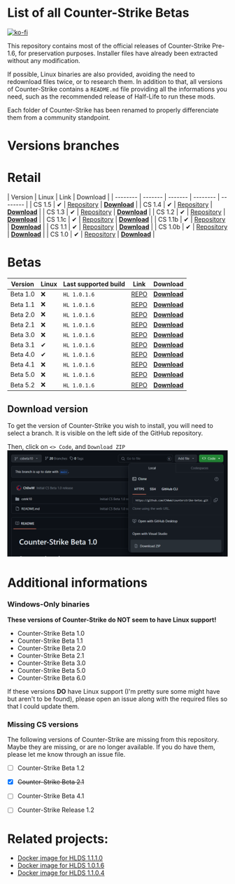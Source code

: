 # List of all Counter-Strike Betas 

[![ko-fi](https://ko-fi.com/img/githubbutton_sm.svg)](https://ko-fi.com/P5P27UZHV)

This repository contains most of the official releases of Counter-Strike Pre-1.6, for preservation purposes. Installer files have already been extracted without any modification.

If possible, Linux binaries are also provided, avoiding the need to redownload files twice, or to research them. In addition to that, all versions of Counter-Strike contains a `README.md` file providing all the informations you need, such as the recommended release of Half-Life to run these mods.

Each folder of Counter-Strike has been renamed to properly differenciate them from a community standpoint.

# Versions branches

# Retail
| Version | Linux | Link | Download |
| -------- | ------- | ------- | -------- | -------- |
| CS 1.5 | ✔ | [Repository](https://github.com/Ch0wW/counterstrike-betas/tree/cs15_retail) | [**Download**](https://github.com/Ch0wW/counterstrike-betas/archive/refs/heads/cs15_retail.zip) |
| CS 1.4 | ✔ | [Repository](https://github.com/Ch0wW/counterstrike-betas/tree/cs14_retail) | [**Download**](https://github.com/Ch0wW/counterstrike-betas/archive/refs/heads/cs14_retail.zip) |
| CS 1.3 | ✔ | [Repository](https://github.com/Ch0wW/counterstrike-betas/tree/cs13_retail) | [**Download**](https://github.com/Ch0wW/counterstrike-betas/archive/refs/heads/cs13_retail.zip) |
| CS 1.2 | ✔ | [Repository](https://github.com/Ch0wW/counterstrike-betas/tree/cs12_retail) | [**Download**](https://github.com/Ch0wW/counterstrike-betas/archive/refs/heads/cs12_retail.zip) |
| CS 1.1c | ✔ | [Repository](https://github.com/Ch0wW/counterstrike-betas/tree/cs11_retail) | [**Download**](https://github.com/Ch0wW/counterstrike-betas/archive/refs/heads/cs11_retail.zip) |
| CS 1.1b | ✔ | [Repository](https://github.com/Ch0wW/counterstrike-betas/tree/cs11_retail) | [**Download**](https://github.com/Ch0wW/counterstrike-betas/archive/refs/heads/cs11_retail.zip) |
| CS 1.1 | ✔ | [Repository](https://github.com/Ch0wW/counterstrike-betas/tree/cs11_retail) | [**Download**](https://github.com/Ch0wW/counterstrike-betas/archive/refs/heads/cs11_retail.zip) |
| CS 1.0b | ✔ | [Repository](https://github.com/Ch0wW/counterstrike-betas/tree/cs10_retail) | [**Download**](https://github.com/Ch0wW/counterstrike-betas/archive/refs/heads/cs10_retail.zip) |
| CS 1.0 | ✔ | [Repository](https://github.com/Ch0wW/counterstrike-betas/tree/ab6a359832dac535b4e4f25c7d15e724ea514cc1) | [**Download**](https://github.com/Ch0wW/counterstrike-betas/archive/ab6a359832dac535b4e4f25c7d15e724ea514cc1.zip) |



# Betas
| Version | Linux | Last supported build | Link | Download |
| -------- | ------- | ------- | -------- | -------- |
| Beta 1.0 | ❌ | `HL 1.0.1.6` | [REPO](https://github.com/Ch0wW/counterstrike-betas/tree/csbeta10) | [**Download**](https://github.com/Ch0wW/counterstrike-betas/archive/refs/heads/csbeta10.zip) |
| Beta 1.1 | ❌ | `HL 1.0.1.6` | [REPO](https://github.com/Ch0wW/counterstrike-betas/tree/csbeta11) | [**Download**](https://github.com/Ch0wW/counterstrike-betas/archive/refs/heads/csbeta11.zip) |
| Beta 2.0 | ❌ | `HL 1.0.1.6` | [REPO](https://github.com/Ch0wW/counterstrike-betas/tree/csbeta20) | [**Download**](https://github.com/Ch0wW/counterstrike-betas/archive/refs/heads/csbeta20.zip) |
| Beta 2.1 | ❌ | `HL 1.0.1.6` | [REPO](https://github.com/Ch0wW/counterstrike-betas/tree/csbeta21) | [**Download**](https://github.com/Ch0wW/counterstrike-betas/archive/refs/heads/csbeta21.zip) |
| Beta 3.0 | ❌ | `HL 1.0.1.6` | [REPO](https://github.com/Ch0wW/counterstrike-betas/tree/csbeta30) | [**Download**](https://github.com/Ch0wW/counterstrike-betas/archive/refs/heads/csbeta30.zip) |
| Beta 3.1 | ✔ | `HL 1.0.1.6` | [REPO](https://github.com/Ch0wW/counterstrike-betas/tree/csbeta31) | [**Download**](https://github.com/Ch0wW/counterstrike-betas/archive/refs/heads/csbeta31.zip) |
| Beta 4.0 | ✔ | `HL 1.0.1.6` | [REPO](https://github.com/Ch0wW/counterstrike-betas/tree/csbeta40) | [**Download**](https://github.com/Ch0wW/counterstrike-betas/archive/refs/heads/csbeta40.zip) |
| Beta 4.1 | ❌ | `HL 1.0.1.6` | [REPO](https://github.com/Ch0wW/counterstrike-betas/tree/csbeta41) | [**Download**](https://github.com/Ch0wW/counterstrike-betas/archive/refs/heads/csbeta41.zip) |
| Beta 5.0 | ❌ | `HL 1.0.1.6` | [REPO](https://github.com/Ch0wW/counterstrike-betas/tree/csbeta50) | [**Download**](https://github.com/Ch0wW/counterstrike-betas/archive/refs/heads/csbeta50.zip) |
| Beta 5.2 | ❌ | `HL 1.0.1.6` | [REPO](https://github.com/Ch0wW/counterstrike-betas/tree/csbeta52) | [**Download**](https://github.com/Ch0wW/counterstrike-betas/archive/refs/heads/csbeta52.zip) |




## Download version
To get the version of Counter-Strike you wish to install, you will need to select a branch. It is visible on the left side of the GitHub repository.

Then, click on `<> Code`, and `Download ZIP`
![Where to download the version of Counter-Strike.](https://github.com/ch0ww/counterstrike-betas/blob/main/images/download_version.png?raw=true)

# Additional informations
### Windows-Only binaries 
**These versions of Counter-Strike do __NOT__ seem to have Linux support!**
- Counter-Strike Beta 1.0
- Counter-Strike Beta 1.1
- Counter-Strike Beta 2.0
- Counter-Strike Beta 2.1
- Counter-Strike Beta 3.0
- Counter-Strike Beta 5.0
- Counter-Strike Beta 6.0

If these versions **DO** have Linux support (I'm pretty sure some might have but aren't to be found), please open an issue along with the required files so that I could update them.

### Missing CS versions

The following versions of Counter-Strike are missing from this repository. Maybe they are missing, or are no longer available. If you do have them, please let me know through an issue file.
- [ ] Counter-Strike Beta 1.2
- [x] ~~Counter-Strike Beta 2.1~~
- [ ] Counter-Strike Beta 4.1
- [ ] Counter-Strike Release 1.2


# Related projects:
- [Docker image for HLDS 1.1.1.0](https://github.com/Ch0wW/docker-hlds-won2)
- [Docker image for HLDS 1.0.1.6](https://github.com/Ch0wW/docker-hlds-won2-1016)
- [Docker image for HLDS 1.1.0.4](https://github.com/Ch0wW/docker-hlds-won2-1104)